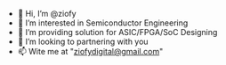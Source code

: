 - 👋 Hi, I’m @ziofy
- 👀 I’m interested in Semiconductor Engineering
- 🌱 I’m providing solution for ASIC/FPGA/SoC Designing
- 💞️ I’m looking to partnering with you
- 📫 Wite me at "ziofydigital@gmail.com"

<!---
ziofy/ziofy is a ✨ special ✨ repository because its `README.md` (this file) appears on your GitHub profile.
You can click the Preview link to take a look at your changes.
--->
